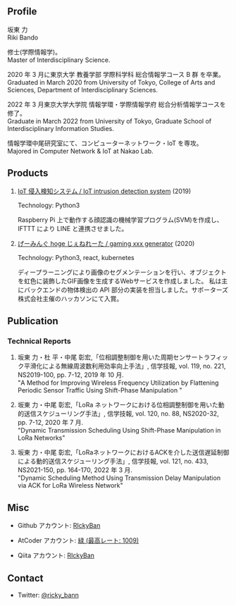 <script async src="https://www.googletagmanager.com/gtag/js?id=G-086WFPVJ2Z"></script>
<script>
  window.dataLayer = window.dataLayer || [];
  function gtag(){dataLayer.push(arguments);}
  gtag('js', new Date());

  gtag('config', 'G-086WFPVJ2Z');
</script>

## Profile

坂東 力  
Riki Bando

修士(学際情報学)。  
Master of Interdisciplinary Science.

2020 年 3 月に東京大学 教養学部 学際科学科 総合情報学コース B 群 を卒業。  
Graduated in March 2020 from University of Tokyo, College of Arts and Sciences, Department of Interdisciplinary Sciences.

2022 年 3 月東京大学大学院 情報学環・学際情報学府 総合分析情報学コースを修了。  
Graduate in March 2022 from University of Tokyo, Graduate School of Interdisciplinary Information Studies.

情報学環中尾研究室にて、コンピューターネットワーク・IoT を専攻。  
Majored in Computer Network & IoT at Nakao Lab.

## Products

1. [IoT 侵入検知システム / IoT intrusion detection system](https://github.com/RIckyBan/my_face_detection) (2019)　　

   Technology: Python3

   Raspberry Pi 上で動作する顔認識の機械学習プログラム(SVM)を作成し、IFTTT により LINE と連携させました。

1. [げーみんぐ hoge じぇねれーた / gaming xxx generator](https://github.com/RIckyBan/gaming-hoge-generator) (2020)

   Technology: Python3, react, kubernetes  

   ディープラーニングにより画像のセグメンテーションを行い、オブジェクトを虹色に装飾したGIF画像を生成するWebサービスを作成しました。 私は主にバックエンドの物体検出の API 部分の実装を担当しました。サポーターズ株式会社主催のハッカソンにて入賞。

## Publication

### Technical Reports

1. 坂東 力・杜 平・中尾 彰宏,「位相調整制御を用いた周期センサートラフィック平滑化による無線周波数利用効率向上手法」, 信学技報, vol. 119, no. 221, NS2019-100, pp. 7-12, 2019 年 10 月.  
"A Method for Improving Wireless Frequency Utilization by Flattening Periodic Sensor Traffic Using Shift-Phase Manipulation "

2. 坂東 力・中尾 彰宏,「LoRa ネットワークにおける位相調整制御を用いた動的送信スケジューリング手法」, 信学技報, vol. 120, no. 88, NS2020-32, pp. 7-12, 2020 年 7 月.  
"Dynamic Transmission Scheduling Using Shift-Phase Manipulation in LoRa Networks"

3. 坂東 力・中尾 彰宏,「LoRaネットワークにおけるACKを介した送信遅延制御による動的送信スケジューリング手法」, 信学技報, vol. 121, no. 433, NS2021-150, pp. 164-170, 2022 年 3 月.  
"Dynamic Scheduling Method Using Transmission Delay Manipulation via ACK for LoRa Wireless Network" 

## Misc

- Github アカウント: [RIckyBan](https://github.com/RIckyBan)

- AtCoder アカウント: [緑 (最高レート: 1009)](https://atcoder.jp/users/Ricky_Ban)

- Qiita アカウント: [RIckyBan](https://qiita.com/RIckyBan)

## Contact

- Twitter: [@ricky_bann](https://twitter.com/ricky_bann)

